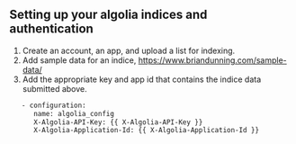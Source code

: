 ## Setting up your algolia indices and authentication

1. Create an account, an app, and upload a list for indexing.
2. Add sample data for an indice, https://www.briandunning.com/sample-data/
3. Add the appropriate key and app id that contains the indice data submitted above.
```bash
   - configuration:
      name: algolia_config
      X-Algolia-API-Key: {{ X-Algolia-API-Key }}
      X-Algolia-Application-Id: {{ X-Algolia-Application-Id }}
```
